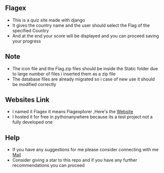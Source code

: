 ## Flagex

- This is a quiz site made with django 
- It gives the country name and the user should select the Flag of the specified Country 
- And at the end your score will be displayed and you can proceed saving your progress

## Note

- The icon file and the Flag.zip files should be inside the Static folder due to large number of files i inserted them as a zip file
- The database files are already migrated so i case of new use it should be modified correctly 

## Websites Link

- I named it Flagex it means Flagexplorer ,Here's the [Website](https://flagex.pythonanywhere.com/) 
- I hosted it for free in pythonanywhere because its a test project not a fully developed one 

## Help
-  If you have any suggestions for me please consider connecting with me [Mail](https://www.instagram.com/sadhasivam.dev/)
- Consider giving a star to this repo and if you have any further recommendations you can proceed
